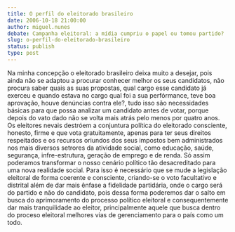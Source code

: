 ```yaml
---
title: O perfil do eleitorado brasileiro
date: 2006-10-18 21:00:00
author: miguel.nunes
debate: Campanha eleitoral: a mídia cumpriu o papel ou tomou partido?
slug: o-perfil-do-eleitorado-brasileiro
status: publish 
type: post
---
```


Na minha concepção o eleitorado brasileiro deixa muito a desejar, pois ainda não se adaptou a procurar conhecer melhor os seus candidatos, não procura saber quais as suas propostas, qual cargo esse candidato já exerceu e quando estava no cargo qual foi a sua perfórmance, teve boa aprovação, houve denúncias contra ele?, tudo isso são necessidades básicas para que possa analizar um candidato antes de votar, porque depois do vato dado não se volta mais atrás pelo menos por quatro anos. Os eleitores nevais destróem a conjuntura política do eleitorado consciente, honesto, firme e que vota gratuitamente, apenas para ter seus direitos respeitados e os recursos oriundos dos seus impostos bem administrados nos mais diversos setrores da atividade social, como educação, saúde, segurança, infre-estrutura, geração de emprego e de renda. Só assim poderamos transformar o nosso cenário político tão desacreditado para uma nova realidade social. Para isso é necessário que se mude a legislação eleitoral de forma coerente e consciente, criando-se o voto facultativo e distrital além de dar mais ênfase a fidelidade partidária, onde o cargo será do partido e não do candidato, pois dessa forma poderemos dar o salto em busca do aprimoramento do processo político eleitoral e consequentemente dar mais tranquilidade ao eleitor, principalmente aquele que busca dentro do proceso eleitoral melhores vias de gerenciamento para o país como um todo.
